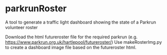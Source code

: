# parkrunRoster
A tool to generate a traffic light dashboard showing the state of a Parkrun volunteer roster

Download the html futureroster file for the required parkrun (e.g. https://www.parkrun.org.uk/hartlepool/futureroster/)
Use makeRosterImg.py to create a dashboard image file based on the futureroster html.


